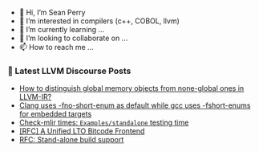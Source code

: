 - 👋 Hi, I’m Sean Perry
- 👀 I’m interested in compilers (c++, COBOL, llvm)
- 🌱 I’m currently learning ...
- 💞️ I’m looking to collaborate on ...
- 📫 How to reach me ...

<!---
s66perry/s66perry is a ✨ special ✨ repository because its `README.md` (this file) appears on your GitHub profile.
You can click the Preview link to take a look at your changes.
--->
### 📕 Latest LLVM Discourse Posts

<!-- DISCOURSE-LLVM:START -->
- [How to distinguish global memory objects from none-global ones in LLVM-IR?](https://discourse.llvm.org/t/how-to-distinguish-global-memory-objects-from-none-global-ones-in-llvm-ir/4617#post_7)
- [Clang uses -fno-short-enum as default while gcc uses -fshort-enums for embedded targets](https://discourse.llvm.org/t/clang-uses-fno-short-enum-as-default-while-gcc-uses-fshort-enums-for-embedded-targets/61784#post_1)
- [Check-mlir times: `Examples/standalone` testing time](https://discourse.llvm.org/t/check-mlir-times-examples-standalone-testing-time/6073?page=2#post_26)
- [[RFC] A Unified LTO Bitcode Frontend](https://discourse.llvm.org/t/rfc-a-unified-lto-bitcode-frontend/61774#post_6)
- [RFC: Stand-alone build support](https://discourse.llvm.org/t/rfc-stand-alone-build-support/61291?page=2#post_34)
<!-- DISCOURSE-LLVM:END -->
